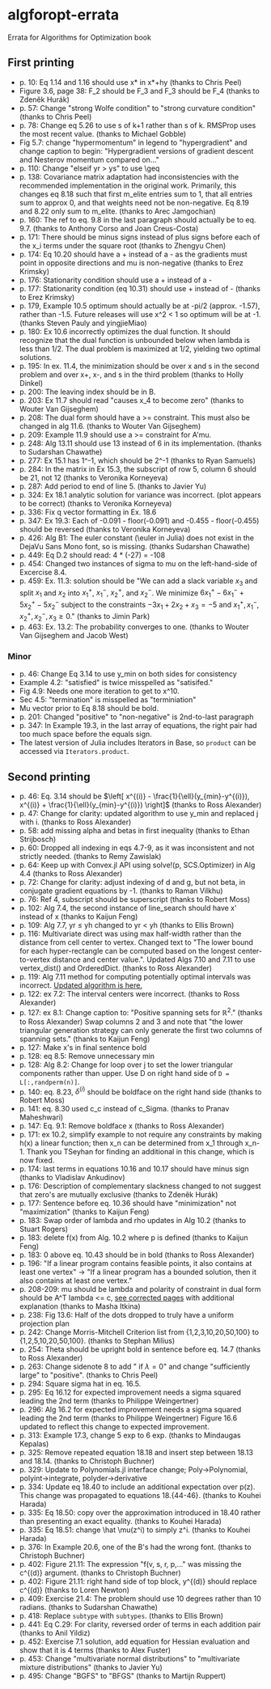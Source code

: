 # algforopt-errata

Errata for Algorithms for Optimization book

## First printing

* p. 10: Eq 1.14 and 1.16 should use x* in x*+hy (thanks to Chris Peel)
* Figure 3.6, page 38: F_2 should be F_3 and F_3 should be F_4 (thanks to Zdeněk Hurák)
* p. 57: Change "strong Wolfe condition" to "strong curvature condition" (thanks to Chris Peel)
* p. 78: Change eq 5.26 to use s of k+1 rather than s of k. RMSProp uses the most recent value. (thanks to Michael Gobble)
* Fig 5.7: change "hypermomentum" in legend to "hypergradient" and change caption to begin: "Hypergradient versions of gradient descent and Nesterov momentum compared on..."
* p. 110: Change "elseif yr > ys" to use \geq
* p. 138: Covariance matrix adaptation had inconsistencies with the recommended implementation in the original work. Primarily, this changes eq 8.18 such that first m_elite entries sum to 1, that all entries sum to approx 0, and that weights need not be non-negative. Eq 8.19 and 8.22 only sum to m_elite. (thanks to Arec Jamgochian)
* p. 160: The ref to eq. 9.8 in the last paragraph should actually be to eq. 9.7. (thanks to Anthony Corso and Joan Creus-Costa)
* p. 171: There should be minus signs instead of plus signs before each of the x_i terms under the square root (thanks to Zhengyu Chen)
* p. 174: Eq 10.20 should have a + instead of a - as the gradients must point in opposite directions and mu is non-negative (thanks to Erez Krimsky)
* p. 176: Stationarity condition should use a + instead of a -
* p. 177: Stationarity condition (eq 10.31) should use + instead of - (thanks to Erez Krimsky)
* p. 179, Example 10.5 optimum should actually be at -pi/2 (approx. -1.57), rather than -1.5. Future releases will use x^2 < 1 so optimum will be at -1. (thanks Steven Pauly and yingjieMiao)
* p. 180: Ex 10.6 incorrectly optimizes the dual function. It should recognize that the dual function is unbounded below when lambda is less than 1/2. The dual problem is maximized at 1/2, yielding two optimal solutions.
* p. 195: In ex. 11.4, the minimization should be over x and s in the second problem and over x+, x-, and s in the third problem (thanks to Holly Dinkel)
* p. 200: The leaving index should be in B.
* p. 203: Ex 11.7 should read "causes x_4 to become zero" (thanks to Wouter Van Gijseghem)
* p. 208: The dual form should have a >= constraint. This must also be changed in alg 11.6. (thanks to Wouter Van Gijseghem)
* p. 209: Example 11.9 should use a >= constraint for A'mu.
* p. 248: Alg 13.11 should use 13 instead of 6 in its implementation. (thanks to Sudarshan Chawathe)
* p. 277: Ex 15.1 has 1^-1, which should be 2^-1 (thanks to Ryan Samuels)
* p. 284: In the matrix in Ex 15.3, the subscript of row 5, column 6 should be 21, not 12 (thanks to Veronika Korneyeva)
* p. 287: Add period to end of line 5. (thanks to Javier Yu)
* p. 324: Ex 18.1 analytic solution for variance was incorrect. (plot appears to be correct) (thanks to Veronika Korneyeva)
* p. 336: Fix q vector formatting in Ex. 18.6
* p. 347: Ex 19.3: Each of -0.091 - floor(-0.091) and -0.455 - floor(-0.455) should be reversed (thanks to Veronika Korneyeva)
* p. 426: Alg B1: The euler constant (\euler in Julia) does not exist in the DejaVu Sans Mono font, so is missing. (thanks Sudarshan Chawathe)
* p. 449: Eq D.2 should read: 4 * (-27) = -108
* p. 454: Changed two instances of sigma to mu on the left-hand-side of Excercise 8.4.
* p. 459: Ex. 11.3: solution should be "We can add a slack variable $x_3$ and split $x_1$ and $x_2$ into $x_1^+$, $x_1^-$, $x_2^+$, and $x_2^-$. We minimize $6x_1^+ - 6x_1^- + 5x_2^+ - 5x_2^-$ subject to the constraints $-3x_1 + 2x_2 + x_3 = -5$ and $x_1^+, x_1^-, x_2^+, x_2^-, x_3 \geq 0$." (thanks to Jimin Park)
* p. 463: Ex. 13.2: The probability converges to one. (thanks to Wouter Van Gijseghem and Jacob West)

### Minor
* p. 46: Change Eq 3.14 to use y_min on both sides for consistency
* Example 4.2: "satisfied" is twice misspelled as "satisifed."
* Fig 4.9: Needs one more iteration to get to x^10.
* Sec 4.5: "termination" is misspelled as "terminiation"
* Mu vector prior to Eq 8.18 should be bold. 
* p. 201: Changed "positive" to "non-negative" is 2nd-to-last paragraph
* p. 347: In Example 19.3, in the last array of equations, the right pair had too much space before the equals sign.
* The latest version of Julia includes Iterators in Base, so `product` can be accessed via `Iterators.product`.

## Second printing

* p. 46: Eq. 3.14 should be $\left[ x^{(i)} - \frac{1}{\ell}(y_{min}-y^{(i)}), x^{(i)} + \frac{1}{\ell}(y_{min}-y^{(i)}) \right]$ (thanks to Ross Alexander)
* p. 47: Change for clarity: updated algorithm to use y_min and replaced j with i. (thanks to Ross Alexander)
* p. 58: add missing alpha and betas in first inequality (thanks to Ethan Strijbosch)
* p. 60: Dropped all indexing in eqs 4.7-9, as it was inconsistent and not strictly needed. (thanks to Remy Zawislak)
* p. 64: Keep up with Convex.jl API using solve!(p, SCS.Optimizer) in Alg 4.4 (thanks to Ross Alexander)
* p. 72: Change for clarity: adjust indexing of d and g, but not beta, in conjugate gradient equations by -1. (thanks to Raman Vilkhu)
* p. 76: Ref 4, subscript should be superscript (thanks to Robert Moss)
* p. 102: Alg 7.4, the second instance of line_search should have x' instead of x (thanks to Kaijun Feng)
* p. 109: Alg 7.7, yr ≤ yh changed to yr < yh (thanks to Ellis Brown)
* p. 116: Multivariate direct was using max half-width rather than the distance from cell center to vertex. Changed text to "The lower bound for each hyper-rectangle can be computed based on the longest center-to-vertex distance and center value.". Updated Algs 7.10 and 7.11 to use vertex_dist() and OrderedDict. (thanks to Ross Alexander)
* p. 119: Alg 7.11 method for computing potentially optimal intervals was incorrect. [Updated algorithm is here.](https://github.com/sisl/algforopt-errata/blob/master/p119.pdf)
* p. 122: ex 7.2: The interval centers were incorrect. (thanks to Ross Alexander) 
* p. 127: ex 8.1: Change caption to: "Positive spanning sets for $\mathbb{R}^2$." (thanks to Ross Alexander)
                  Swap columns 2 and 3 and note that "the lower triangular generation strategy can only generate the first two columns of spanning sets."  (thanks to Kaijun Feng)
* p. 127: Make x's in final sentence bold
* p. 128: eq 8.5: Remove unnecessary min
* p. 128: Alg 8.2: Change for loop over j to set the lower triangular components rather than upper. 
                   Use D on right hand side of `D = L[:,randperm(n)]`.
* p. 140: eq. 8.23, $\delta^(i)$ should be boldface on the right hand side (thanks to Robert Moss)
* p. 141: eq. 8.30 used c_c instead of c_Sigma. (thanks to Pranav Maheshwari)
* p. 147: Eq. 9.1: Remove boldface x (thanks to Ross Alexander)
* p. 171: ex 10.2, simplify example to not require any constraints by making h(x) a linear function; then x_n can be determined from x_1 through x_n-1.
                   Thank you TSeyhan for finding an additional in this change, which is now fixed.
* p. 174: last terms in equations 10.16 and 10.17 should have minus sign (thanks to Vladislav Ankudinov) 
* p. 176: Description of complementary slackness changed to not suggest that zero's are mutually exclusive (thanks to Zdeněk Hurák)
* p. 177: Sentence before eq. 10.36 should have "minimization" not "maximization" (thanks to Kaijun Feng)
* p. 183: Swap order of lambda and rho updates in Alg 10.2 (thanks to Stuart Rogers)
* p. 183: delete f(x) from Alg. 10.2 where p is defined (thanks to Kaijun Feng)
* p. 183: 0 above eq. 10.43 should be in bold (thanks to Ross Alexander)
* p. 196: "If a linear program contains feasible points, it also contains at least one vertex" -> "If a linear program has a bounded solution, then it also contains at least one vertex."
* p. 208-209: mu should be lambda and polarity of constraint in dual form should be A^T lambda <= c, [see corrected pages](https://github.com/sisl/algforopt-errata/blob/master/p208-209.pdf) with additional explanation (thanks to Masha Itkina)
* p. 238: Fig 13.6: Half of the dots dropped to truly have a uniform projection plan
* p. 242: Change Morris-Mitchell Criterion list from {1,2,3,10,20,50,100} to {1,2,5,10,20,50,100}. (thanks to Stephan Milius)
* p. 254: Theta should be upright bold in sentence before eq. 14.7 (thanks to Ross Alexander)
* p. 263: Change sidenote 8 to add " if $\lambda = 0$" and change "sufficiently large" to "positive". (thanks to Chris Peel)
* p. 294: Square sigma hat in eq. 16.5.
* p. 295: Eq 16.12 for expected improvement needs a sigma squared leading the 2nd term (thanks to Philippe Weingertner)
* p. 296: Alg 16.2 for expected improvement needs a sigma squared leading the 2nd term (thanks to Philippe Weingertner)
          Figure 16.6 updated to reflect this change to expected improvement.
* p. 313: Example 17.3, change 5 exp to 6 exp. (thanks to Mindaugas Kepalas)
* p. 325: Remove repeated equation 18.18 and insert step between 18.13 and 18.14. (thanks to Christoph Buchner)
* p. 329: Update to Polynomials.jl interface change; Poly->Polynomial, polyint->integrate, polyder->derivative
* p. 334: Update eq 18.40 to include an additional expectation over p(z). This change was propagated to equations 18.{44-46}. (thanks to Kouhei Harada)
* p. 335: Eq 18.50: copy over the approximation introduced in 18.40 rather than presenting an exact equality. (thanks to Kouhei Harada)
* p. 335: Eq 18.51: change \hat \mu(z^i) to simply z^i. (thanks to Kouhei Harada)
* p. 376: In Example 20.6, one of the B's had the wrong font. (thanks to Christoph Buchner)
* p. 402: Figure 21.11: The expression "f(v, s, r, p,..." was missing the c^{(d)} argument. (thanks to Christoph Buchner)
* p. 402: Figure 21.11: right hand side of top block, y^{(d)} should replace c^{(d)} (thanks to Loren Newton)
* p. 409: Exercise 21.4: The problem should use 10 degrees rather than 10 radians. (thanks to Sudarshan Chawathe)
* p. 418: Replace `subtype` with `subtypes`. (thanks to Ellis Brown)
* p. 441: Eq C.29: For clarity, reversed order of terms in each addition pair (thanks to Anil Yildiz)
* p. 452: Exercise 7.1 solution, add equation for Hessian evaluation and show that it is 4 terms (thanks to Alex Fuster)
* p. 453: Change "multivariate normal distributions" to "multivariate mixture distributions" (thanks to Javier Yu)
* p. 495: Change "BGFS" to "BFGS" (thanks to Martijn Ruppert)
